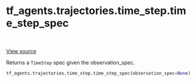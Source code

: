 <div itemscope itemtype="http://developers.google.com/ReferenceObject">
<meta itemprop="name" content="tf_agents.trajectories.time_step.time_step_spec" />
<meta itemprop="path" content="Stable" />
</div>

# tf_agents.trajectories.time_step.time_step_spec

<table class="tfo-notebook-buttons tfo-api" align="left">
</table>

<a target="_blank" href="https://github.com/tensorflow/agents/tree/master/tf_agents/trajectories/time_step.py">View
source</a>

Returns a `TimeStep` spec given the observation_spec.

``` python
tf_agents.trajectories.time_step.time_step_spec(observation_spec=None)
```



<!-- Placeholder for "Used in" -->
